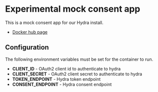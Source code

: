 # Experimental mock consent app

This is a mock consent app for our Hydra install.

* [Docker hub
    page](https://hub.docker.com/r/uisautomation/experimental-mock-consent-app)

## Configuration

The following environment variables must be set for the container to run.

* **CLIENT_ID** - OAuth2 client id to authenticate to hydra
* **CLIENT_SECRET** - OAuth2 client secret to authenticate to hydra
* **TOKEN_ENDPOINT** - Hydra token endpoint
* **CONSENT_ENDPOINT** - Hydra consent endpoint
